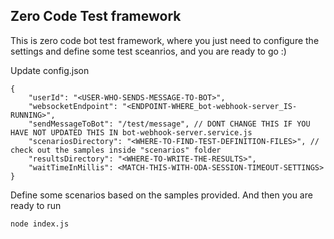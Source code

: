 

## Zero Code Test framework 

This is zero code bot test framework, where you just need to configure the settings and define some test sceanrios, and you are ready to go :)

Update config.json

```
{
	"userId": "<USER-WHO-SENDS-MESSAGE-TO-BOT>",
	"websocketEndpoint": "<ENDPOINT-WHERE_bot-webhook-server_IS-RUNNING>",
	"sendMessageToBot": "/test/message", // DONT CHANGE THIS IF YOU HAVE NOT UPDATED THIS IN bot-webhook-server.service.js
	"scenariosDirectory": "<WHERE-TO-FIND-TEST-DEFINITION-FILES>", // check out the samples inside "scenarios" folder
	"resultsDirectory": "<WHERE-TO-WRITE-THE-RESULTS>", 
	"waitTimeInMillis": <MATCH-THIS-WITH-ODA-SESSION-TIMEOUT-SETTINGS>
}
```

Define some scenarios based on the samples provided. And then you are ready to run
```
node index.js
```

